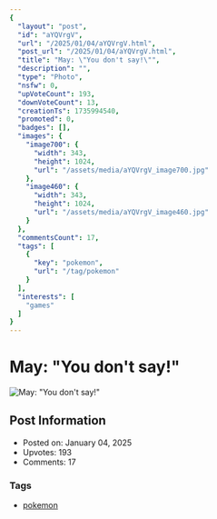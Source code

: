 ```yaml
---
{
  "layout": "post",
  "id": "aYQVrgV",
  "url": "/2025/01/04/aYQVrgV.html",
  "post_url": "/2025/01/04/aYQVrgV.html",
  "title": "May: \"You don't say!\"",
  "description": "",
  "type": "Photo",
  "nsfw": 0,
  "upVoteCount": 193,
  "downVoteCount": 13,
  "creationTs": 1735994540,
  "promoted": 0,
  "badges": [],
  "images": {
    "image700": {
      "width": 343,
      "height": 1024,
      "url": "/assets/media/aYQVrgV_image700.jpg"
    },
    "image460": {
      "width": 343,
      "height": 1024,
      "url": "/assets/media/aYQVrgV_image460.jpg"
    }
  },
  "commentsCount": 17,
  "tags": [
    {
      "key": "pokemon",
      "url": "/tag/pokemon"
    }
  ],
  "interests": [
    "games"
  ]
}
---
```


# May: "You don't say!"

![May: "You don't say!"](/assets/media/aYQVrgV_image700.jpg)

## Post Information

- Posted on: January 04, 2025
- Upvotes: 193
- Comments: 17

### Tags

- [pokemon](/tag/pokemon)
